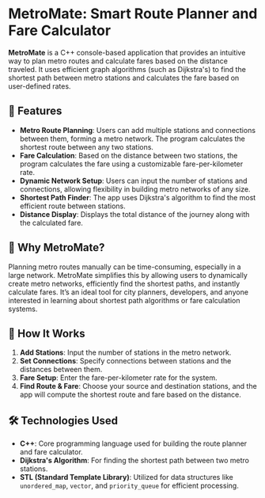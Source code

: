 # MetroMate: Smart Route Planner and Fare Calculator

**MetroMate** is a C++ console-based application that provides an intuitive way to plan metro routes and calculate fares based on the distance traveled. It uses efficient graph algorithms (such as Dijkstra's) to find the shortest path between metro stations and calculates the fare based on user-defined rates.

## 🚀 Features

- **Metro Route Planning**: Users can add multiple stations and connections between them, forming a metro network. The program calculates the shortest route between any two stations.
- **Fare Calculation**: Based on the distance between two stations, the program calculates the fare using a customizable fare-per-kilometer rate.
- **Dynamic Network Setup**: Users can input the number of stations and connections, allowing flexibility in building metro networks of any size.
- **Shortest Path Finder**: The app uses Dijkstra's algorithm to find the most efficient route between stations.
- **Distance Display**: Displays the total distance of the journey along with the calculated fare.

## 🌟 Why MetroMate?

Planning metro routes manually can be time-consuming, especially in a large network. MetroMate simplifies this by allowing users to dynamically create metro networks, efficiently find the shortest paths, and instantly calculate fares. It’s an ideal tool for city planners, developers, and anyone interested in learning about shortest path algorithms or fare calculation systems.

## 📖 How It Works

1. **Add Stations**: Input the number of stations in the metro network.
2. **Set Connections**: Specify connections between stations and the distances between them.
3. **Fare Setup**: Enter the fare-per-kilometer rate for the system.
4. **Find Route & Fare**: Choose your source and destination stations, and the app will compute the shortest route and fare based on the distance.

## 🛠️ Technologies Used

- **C++**: Core programming language used for building the route planner and fare calculator.
- **Dijkstra's Algorithm**: For finding the shortest path between two metro stations.
- **STL (Standard Template Library)**: Utilized for data structures like `unordered_map`, `vector`, and `priority_queue` for efficient processing.

